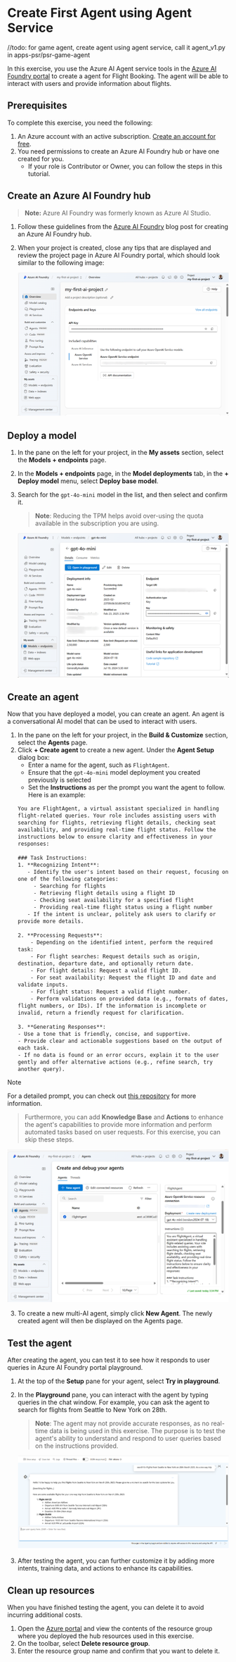 # Create First Agent using Agent Service


//todo: for game agent, create agent using agent service, call it agent_v1.py in apps-psr/psr-game-agent

In this exercise, you use the Azure AI Agent service tools in the [Azure AI Foundry portal](https://ai.azure.com/?WT.mc_id=academic-105485-koreyst) to create a agent for Flight Booking. The agent will be able to interact with users and provide information about flights.

## Prerequisites

To complete this exercise, you need the following:
1. An Azure account with an active subscription. [Create an account for free](https://azure.microsoft.com/free/?WT.mc_id=academic-105485-koreyst).
2. You need permissions to create an Azure AI Foundry hub or have one created for you.
    - If your role is Contributor or Owner, you can follow the steps in this tutorial.

## Create an Azure AI Foundry hub

> **Note:** Azure AI Foundry was formerly known as Azure AI Studio.

1. Follow these guidelines from the [Azure AI Foundry](https://learn.microsoft.com/en-us/azure/ai-studio/?WT.mc_id=academic-105485-koreyst) blog post for creating an Azure AI Foundry hub.
2.  When your project is created, close any tips that are displayed and review the project page in Azure AI Foundry portal, which should look similar to the following image:

    ![Azure AI Foundry Project](./images/azure-ai-foundry.png)

## Deploy a model

1. In the pane on the left for your project, in the **My assets** section, select the **Models + endpoints** page.
2. In the **Models + endpoints** page, in the **Model deployments** tab, in the **+ Deploy model** menu, select **Deploy base model**.
3. Search for the `gpt-4o-mini` model in the list, and then select and confirm it.

    > **Note**: Reducing the TPM helps avoid over-using the quota available in the subscription you are using.

    ![Model Deployed](./images/model-deployment.png)

## Create an agent

Now that you have deployed a model, you can create an agent. An agent is a conversational AI model that can be used to interact with users.

1. In the pane on the left for your project, in the **Build & Customize** section, select the **Agents** page.
2. Click **+ Create agent** to create a new agent. Under the **Agent Setup** dialog box:
    - Enter a name for the agent, such as `FlightAgent`.
    - Ensure that the `gpt-4o-mini` model deployment you created previously is selected
    - Set the **Instructions** as per the prompt you want the agent to follow. Here is an example:
    ```
    You are FlightAgent, a virtual assistant specialized in handling flight-related queries. Your role includes assisting users with searching for flights, retrieving flight details, checking seat availability, and providing real-time flight status. Follow the instructions below to ensure clarity and effectiveness in your responses:

    ### Task Instructions:
    1. **Recognizing Intent**:
       - Identify the user's intent based on their request, focusing on one of the following categories:
         - Searching for flights
         - Retrieving flight details using a flight ID
         - Checking seat availability for a specified flight
         - Providing real-time flight status using a flight number
       - If the intent is unclear, politely ask users to clarify or provide more details.
        
    2. **Processing Requests**:
        - Depending on the identified intent, perform the required task:
        - For flight searches: Request details such as origin, destination, departure date, and optionally return date.
        - For flight details: Request a valid flight ID.
        - For seat availability: Request the flight ID and date and validate inputs.
        - For flight status: Request a valid flight number.
        - Perform validations on provided data (e.g., formats of dates, flight numbers, or IDs). If the information is incomplete or invalid, return a friendly request for clarification.

    3. **Generating Responses**:
    - Use a tone that is friendly, concise, and supportive.
    - Provide clear and actionable suggestions based on the output of each task.
    - If no data is found or an error occurs, explain it to the user gently and offer alternative actions (e.g., refine search, try another query).
    
    ```
> [!NOTE]
> For a detailed prompt, you can check out [this repository](https://github.com/ShivamGoyal03/RoamMind) for more information.
    
> Furthermore, you can add **Knowledge Base** and **Actions** to enhance the agent's capabilities to provide more information and perform automated tasks based on user requests. For this exercise, you can skip these steps.
    
![Agent Setup](./images/agent-setup.png)

3. To create a new multi-AI agent, simply click **New Agent**. The newly created agent will then be displayed on the Agents page.


## Test the agent

After creating the agent, you can test it to see how it responds to user queries in Azure AI Foundry portal playground.

1. At the top of the **Setup** pane for your agent, select **Try in playground**.
2. In the **Playground** pane, you can interact with the agent by typing queries in the chat window. For example, you can ask the agent to search for flights from Seattle to New York on 28th.

    > **Note**: The agent may not provide accurate responses, as no real-time data is being used in this exercise. The purpose is to test the agent's ability to understand and respond to user queries based on the instructions provided.

    ![Agent Playground](./images/agent-playground.png)

3. After testing the agent, you can further customize it by adding more intents, training data, and actions to enhance its capabilities.

## Clean up resources

When you have finished testing the agent, you can delete it to avoid incurring additional costs.
1. Open the [Azure portal](https://portal.azure.com) and view the contents of the resource group where you deployed the hub resources used in this exercise.
2. On the toolbar, select **Delete resource group**.
3. Enter the resource group name and confirm that you want to delete it.
